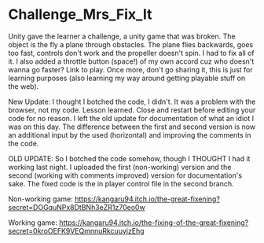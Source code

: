 # Challenge_Mrs_Fix_It
Unity gave the learner a challenge, a unity game that was broken. The object is the fly a plane through obstacles. The plane flies backwards, goes too fast, controls don't work and the propeller doesn't spin. I had to fix all of it. I also added a throttle button (space!) of my own accord cuz who doesn't wanna go faster? Link to play. Once more, don't go sharing it, this is just for learning purposes (also learning my way around getting playable stuff on the web). 

New Update:
I thought I botched the code, I didn't. It was a problem with the browser, not my code. Lesson learned. Close and restart before editing your code for no reason. I left the old update for documentation of what an idiot I was on this day. The difference between the first and second version is now an additional input by the used (horizontal) and improving the comments in the code.

OLD UPDATE:
So I botched the code somehow, though I THOUGHT I had it working last night. I uploaded the first (non-working) version and the second (working with comments improved) version for documentation's sake. The fixed code is the in player control file in the second branch.

Non-working game:
https://kangaru94.itch.io/the-great-fixening?secret=DOGquNPx8DtBNh3eZR1z70eo0w

Working game:
https://kangaru94.itch.io/the-fixing-of-the-great-fixening?secret=0kroOEFK9VEQmnnuRkcuuyjzEhg

